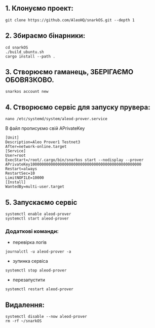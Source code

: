 ## 1. Клонуємо проект:
```
git clone https://github.com/AleoHQ/snarkOS.git --depth 1
```

## 2. Збираємо бінарники:
```
cd snarkOS
./build_ubuntu.sh
cargo install --path .
```

## 3. Створюємо гаманець, ЗБЕРІГАЄМО ОБОВЯЗКОВО.
```
snarkos account new
```

## 4. Створюємо сервіс для запуску прувера:
```
nano /etc/systemd/system/aleod-prover.service
```

В файл прописуємо свій APrivateKey
```
[Unit]
Description=Aleo Prover1 Testnet3
After=network-online.target
[Service]
User=root
ExecStart=/root/.cargo/bin/snarkos start --nodisplay --prover APrivateKey1000000000000000000000000000000000000000000000000
Restart=always
RestartSec=10
LimitNOFILE=10000
[Install]
WantedBy=multi-user.target
```

## 5. Запускаємо сервіс
```
systemctl enable aleod-prover
systemctl start aleod-prover
```
### Додаткові команди:
 - перевірка логів
```
journalctl -u aleod-prover -а
```
- зупинка сервіса
```
systemctl stop aleod-prover
```
 - перезапустити
 ```
 systemctl restart aleod-prover
 ```
 ## Видалення:
 ```
 systemctl disable --now aleod-prover
 rm -rf ~/snarkOS
 ```
